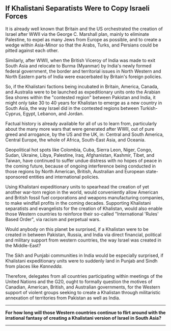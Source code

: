 ## If Khalistani Separatists Were to Copy Israeli Forces

It is already well known that Britain and the US orchestrated the creation of Israel after WWII via the George C. Marshall plan, mainly to eliminate Palestine, to expel as many Jews from Europe as possible, and to create a wedge within Asia-Minor so that the Arabs, Turks, and Persians could be pitted against each other. 

Similarly, after WWII, when the British Viceroy of India was made to exit South Asia and relocate to Burma (Myanmar) by India's newly formed federal government, the border and territorial issues in North Western and North Eastern parts of India were exacerbated by Britain's foreign policies. 

So, if the Khalistani factions being incubated in Britain, America, Canada, and Australia were to be launched as expeditionary units onto the Arabian Sea shores within the "contested region" between Pakistan and India, it might only take 30 to 40 years for Khalistan to emerge as a new country in South Asia, the way Israel did in the contested regions between Turkish-Cyprus, Egypt, Lebanon, and Jordan. 

Factual history is already available for all of us to learn from, particularly about the many more wars that were generated after WWII, out of pure greed and arrogance, by the US and the UK, in: Central and South America, Central Europe, the whole of Africa, South-East Asia, and Oceania. 

Geopolitical hot spots like Colombia, Cuba, Sierra Leon, Niger, Congo, Sudan, Ukraine, Libya, Palestine, Iraq, Afghanistan, Kashmir, Tibet, and Taiwan, have continued to suffer undue distress with no hopes of peace in the coming future, because of ongoing interference being conducted in those regions by North American, British, Australian and European state-sponsored entities and international policies. 

Using Khalistani expeditionary units to spearhead the creation of yet another war-torn region in the world, would conveniently allow American and British fossil fuel corporations and weapons manufacturing companies, to make windfall profits in the coming decades. Supporting Khalistani separatists and evangelists for the creation of Khalistan, would also enable those Western countries to reinforce their so-called "International 'Rules' Based Order", via racism and perpetual wars.   

Would anybody on this planet be surprised, if a Khalistan were to be created in between Pakistan, Russia, and India via direct financial, political and military support from western countries, the way Israel was created in the Middle-East? 

The Sikh and Punjabi communities in India would be especially surprised, if Khalistani expeditionary units were to suddenly land in Punjab and Sindh from places like *Kannedda.* 

Therefore, delegates from all countries participating within meetings of the United Nations and the G20, ought to formally question the motives of Canadian, American, British, and Australian governments, for the Western support of violent groups seeking to create a Khalistan through militaristic annexation of territories from Pakistan as well as India.  

---

**For how long will those Western countries continue to flirt around with the irrational fantasy of creating a Khalistani version of Israel in South Asia?**

---